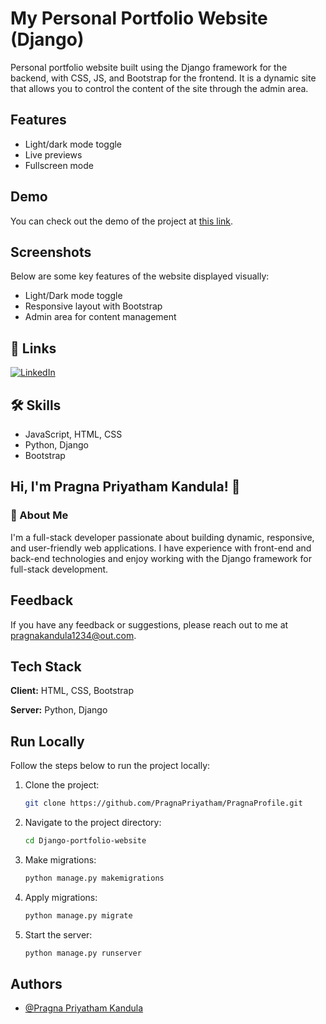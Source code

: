 # My Personal Portfolio Website (Django)

Personal portfolio website built using the Django framework for the backend, with CSS, JS, and Bootstrap for the frontend. It is a dynamic site that allows you to control the content of the site through the admin area.

## Features

- Light/dark mode toggle
- Live previews
- Fullscreen mode

## Demo

You can check out the demo of the project at [this link](https://user-images.githubusercontent.com/104616403/210330707-c8607c2b-6929-435f-bb58-d3176454b4fa.gif).

## Screenshots

Below are some key features of the website displayed visually:

- Light/Dark mode toggle
- Responsive layout with Bootstrap
- Admin area for content management

## 🔗 Links

[![LinkedIn](https://img.shields.io/badge/linkedin-0A66C2?style=for-the-badge&logo=linkedin&logoColor=white)](www.linkedin.com/in/pragnakandula)

## 🛠 Skills

- JavaScript, HTML, CSS
- Python, Django
- Bootstrap

## Hi, I'm Pragna Priyatham Kandula! 👋

### 🚀 About Me

I'm a full-stack developer passionate about building dynamic, responsive, and user-friendly web applications. I have experience with front-end and back-end technologies and enjoy working with the Django framework for full-stack development.

## Feedback

If you have any feedback or suggestions, please reach out to me at pragnakandula1234@out.com.

## Tech Stack

**Client:** HTML, CSS, Bootstrap

**Server:** Python, Django

## Run Locally

Follow the steps below to run the project locally:

1. Clone the project:

    ```bash
    git clone https://github.com/PragnaPriyatham/PragnaProfile.git
    ```

2. Navigate to the project directory:

    ```bash
    cd Django-portfolio-website
    ```

3. Make migrations:

    ```bash
    python manage.py makemigrations
    ```

4. Apply migrations:

    ```bash
    python manage.py migrate
    ```

5. Start the server:

    ```bash
    python manage.py runserver
    ```

## Authors

- [@Pragna Priyatham Kandula](https://github.com/PragnaPriyatham)

